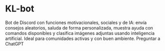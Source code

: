 # KL-bot
Bot de Discord con funciones motivacionales, sociales y de IA: envía consejos aleatorios, saluda de forma personalizada, muestra ayuda con comandos disponibles y clasifica imágenes adjuntas usando inteligencia artificial. Ideal para comunidades activas y con buen ambiente.          Preguntar a ChatGPT
